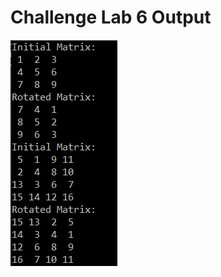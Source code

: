 # Challenge Lab 6 Output
![Challenge Lab 6 terminal output](/ChallengeLab6/ChallengeLab6_Output.png)
